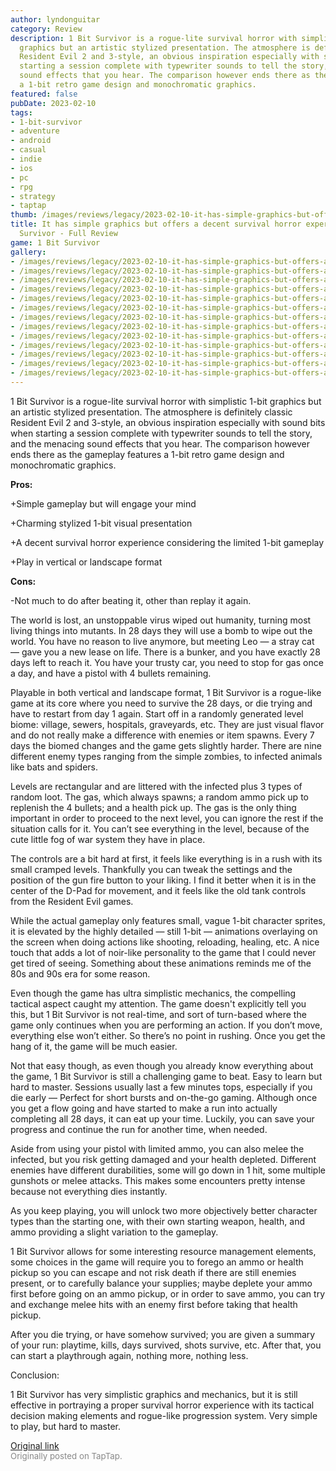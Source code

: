 ```yaml
---
author: lyndonguitar
category: Review
description: 1 Bit Survivor is a rogue-lite survival horror with simplistic 1-bit
  graphics but an artistic stylized presentation. The atmosphere is definitely classic
  Resident Evil 2 and 3-style, an obvious inspiration especially with sound bits when
  starting a session complete with typewriter sounds to tell the story, and the menacing
  sound effects that you hear. The comparison however ends there as the gameplay features
  a 1-bit retro game design and monochromatic graphics.
featured: false
pubDate: 2023-02-10
tags:
- 1-bit-survivor
- adventure
- android
- casual
- indie
- ios
- pc
- rpg
- strategy
- taptap
thumb: /images/reviews/legacy/2023-02-10-it-has-simple-graphics-but-offers-a-decent-survival-horror-experience--1-bit-survivor---f-0.avif
title: It has simple graphics but offers a decent survival horror experience | 1 Bit
  Survivor - Full Review
game: 1 Bit Survivor
gallery:
- /images/reviews/legacy/2023-02-10-it-has-simple-graphics-but-offers-a-decent-survival-horror-experience--1-bit-survivor---f-0.avif
- /images/reviews/legacy/2023-02-10-it-has-simple-graphics-but-offers-a-decent-survival-horror-experience--1-bit-survivor---f-1.avif
- /images/reviews/legacy/2023-02-10-it-has-simple-graphics-but-offers-a-decent-survival-horror-experience--1-bit-survivor---f-2.avif
- /images/reviews/legacy/2023-02-10-it-has-simple-graphics-but-offers-a-decent-survival-horror-experience--1-bit-survivor---f-3.avif
- /images/reviews/legacy/2023-02-10-it-has-simple-graphics-but-offers-a-decent-survival-horror-experience--1-bit-survivor---f-4.avif
- /images/reviews/legacy/2023-02-10-it-has-simple-graphics-but-offers-a-decent-survival-horror-experience--1-bit-survivor---f-5.avif
- /images/reviews/legacy/2023-02-10-it-has-simple-graphics-but-offers-a-decent-survival-horror-experience--1-bit-survivor---f-6.avif
- /images/reviews/legacy/2023-02-10-it-has-simple-graphics-but-offers-a-decent-survival-horror-experience--1-bit-survivor---f-7.avif
- /images/reviews/legacy/2023-02-10-it-has-simple-graphics-but-offers-a-decent-survival-horror-experience--1-bit-survivor---f-8.avif
- /images/reviews/legacy/2023-02-10-it-has-simple-graphics-but-offers-a-decent-survival-horror-experience--1-bit-survivor---f-9.avif
- /images/reviews/legacy/2023-02-10-it-has-simple-graphics-but-offers-a-decent-survival-horror-experience--1-bit-survivor---f-10.avif
- /images/reviews/legacy/2023-02-10-it-has-simple-graphics-but-offers-a-decent-survival-horror-experience--1-bit-survivor---f-11.avif
- /images/reviews/legacy/2023-02-10-it-has-simple-graphics-but-offers-a-decent-survival-horror-experience--1-bit-survivor---f-12.avif
---
```

1 Bit Survivor is a rogue-lite survival horror with simplistic 1-bit graphics but an artistic stylized presentation. The atmosphere is definitely classic Resident Evil 2 and 3-style, an obvious inspiration especially with sound bits when starting a session complete with typewriter sounds to tell the story, and the menacing sound effects that you hear. The comparison however ends there as the gameplay features a 1-bit retro game design and monochromatic graphics.


**Pros:**


+Simple gameplay but will engage your mind

+Charming stylized 1-bit visual presentation

+A decent survival horror experience considering the limited 1-bit gameplay

+Play in vertical or landscape format


**Cons:**


-Not much to do after beating it, other than replay it again.

The world is lost, an unstoppable virus wiped out humanity, turning most living things into mutants. In 28 days they will use a bomb to wipe out the world. You have no reason to live anymore, but meeting Leo — a stray cat — gave you a new lease on life. There is a bunker, and you have exactly 28 days left to reach it. You have your trusty car, you need to stop for gas once a day, and have a pistol with 4 bullets remaining.

Playable in both vertical and landscape format, 1 Bit Survivor is a rogue-like game at its core where you need to survive the 28 days, or die trying and have to restart from day 1 again. Start off in a randomly generated level biome: village, sewers, hospitals, graveyards, etc. They are just visual flavor and do not really make a difference with enemies or item spawns. Every 7 days the biomed changes and the game gets slightly harder. There are nine different enemy types ranging from the simple zombies, to infected animals like bats and spiders.

Levels are rectangular and are littered with the infected plus 3 types of random loot. The gas, which always spawns; a random ammo pick up to replenish the 4 bullets; and a health pick up. The gas is the only thing important in order to proceed to the next level, you can ignore the rest if the situation calls for it. You can’t see everything in the level, because of the cute little fog of war system they have in place.

The controls are a bit hard at first, it feels like everything is in a rush with its small cramped levels. Thankfully you can tweak the settings and the position of the gun fire button to your liking. I find it better when it is in the center of the D-Pad for movement, and it feels like the old tank controls from the Resident Evil games.

While the actual gameplay only features small, vague 1-bit character sprites, it is elevated by the highly detailed — still 1-bit — animations overlaying on the screen when doing actions like shooting, reloading, healing, etc. A nice touch that adds a lot of noir-like personality to the game that I could never get tired of seeing. Something about these animations reminds me of the 80s and 90s era for some reason.

Even though the game has ultra simplistic mechanics, the compelling tactical aspect caught my attention. The game doesn't explicitly tell you this, but 1 Bit Survivor is not real-time, and sort of turn-based where the game only continues when you are performing an action. If you don’t move, everything else won’t either. So there’s no point in rushing. Once you get the hang of it, the game will be much easier.

Not that easy though, as even though you already know everything about the game, 1 Bit Survivor is still a challenging game to beat. Easy to learn but hard to master. Sessions usually last a few minutes tops, especially if you die early — Perfect for short bursts and on-the-go gaming. Although once you get a flow going and have started to make a run into actually completing all 28 days, it can eat up your time. Luckily, you can save your progress and continue the run for another time, when needed.

Aside from using your pistol with limited ammo, you can also melee the infected, but you risk getting damaged and your health depleted. Different enemies have different durabilities, some will go down in 1 hit, some multiple gunshots or melee attacks. This makes some encounters pretty intense because not everything dies instantly.

As you keep playing, you will unlock two more objectively better character types than the starting one, with their own starting weapon, health, and ammo providing a slight variation to the gameplay.

1 Bit Survivor allows for some interesting resource management elements, some choices in the game will require you to forego an ammo or health pickup so you can escape and not risk death if there are still enemies present, or to carefully balance your supplies; maybe deplete your ammo first before going on an ammo pickup, or in order to save ammo, you can try and exchange melee hits with an enemy first before taking that health pickup.

After you die trying, or have somehow survived; you are given a summary of your run: playtime, kills, days survived, shots survive, etc. After that, you can start a playthrough again, nothing more, nothing less.

Conclusion:

1 Bit Survivor has very simplistic graphics and mechanics, but it is still effective in portraying a proper survival horror experience with its tactical decision making elements and rogue-like progression system. Very simple to play, but hard to master.

[Original link](https://www.taptap.io/post/4492522)<br><span style="font-size: 0.95em; color: #888;">Originally posted on TapTap.</span>